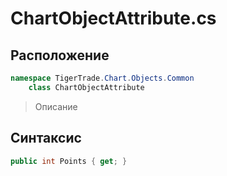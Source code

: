 
# ChartObjectAttribute.cs
## Расположение
```csharp
namespace TigerTrade.Chart.Objects.Common  
    class ChartObjectAttribute
```

> Описание

## Синтаксис
```csharp
public int Points { get; }
```
